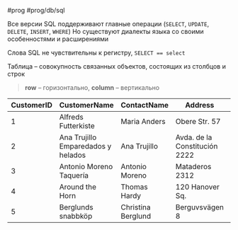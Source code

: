 #prog #prog/db/sql

Все версии SQL поддерживают главные операции (`SELECT`, `UPDATE`, `DELETE`, `INSERT`, `WHERE`)
Но существуют диалекты языка со своими особенностями и расширениями

Слова SQL не чувствительны к регистру, `SELECT == select`

Таблица – совокупность связанных объектов, состоящих из столбцов и строк

> **row** – горизонтально, **column** – вертикально

|CustomerID|CustomerName|ContactName|Address|City|PostalCode|Country|
|---|---|---|---|---|---|---|
|1|Alfreds Futterkiste|Maria Anders|Obere Str. 57|Berlin|12209|Germany|
|2|Ana Trujillo Emparedados y helados|Ana Trujillo|Avda. de la Constitución 2222|México D.F.|05021|Mexico|
|3|Antonio Moreno Taquería|Antonio Moreno|Mataderos 2312|México D.F.|05023|Mexico|
|4|Around the Horn|Thomas Hardy|120 Hanover Sq.|London|WA1 1DP|UK|
|5|Berglunds snabbköp|Christina Berglund|Berguvsvägen 8|Luleå|S-958 22|Sweden|